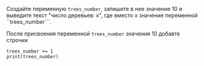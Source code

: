 
Создайте переменную ```trees_number```, запишите в нее значение 10 и выведите текст "число деревьев: x", где вместо x значение переменной ``trees_number```.


После присвоения переменной ```trees_number``` значения 10 добавте строчки

```
trees_number += 1
print(trees_number)
```